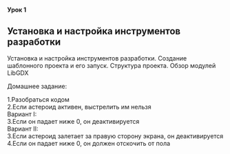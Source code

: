 #### Урок 1
## Установка и настройка инструментов разработки
Установка и настройка инструментов разработки. Создание шаблонного
проекта и его запуск. Структура проекта. Обзор модулей LibGDX

Домашнее задание: 
 
1.Разобраться кодом  
2.Если астероид активен, выстрелить им нельзя    
Вариант I:   
3.Если он падает ниже 0, он деактивируется  
Вариант II:  
3.Если астероид залетает за правую сторону экрана, он деактивируется  
4.Если он падает ниже 0, он должен отскочить от пола